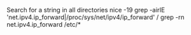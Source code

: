 Search for a string in all directories
nice -19 grep -airlE 'net.ipv4.ip_forward|/proc/sys/net/ipv4/ip_forward' / 
grep -rn net.ipv4.ip_forward /etc/*
